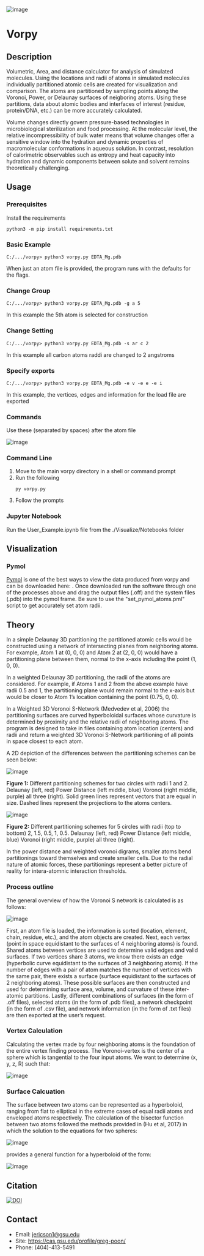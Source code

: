 ![image](https://user-images.githubusercontent.com/62311229/226769798-5c1247aa-2bb6-4581-b3d5-ec334a92d28f.png)

# Vorpy

## Description

Volumetric, Area, and distance calculator for analysis of simulated molecules. Using the locations and radii of atoms in simulated molecules individually partitioned atomic cells are created for visualization and comparison. The atoms are partitioned by sampling points along the Voronoi, Power, or Delaunay surfaces of neigboring atoms. Using these partitions, data about atomic bodies and interfaces of interest (residue, protein/DNA, etc.) can be more accurately calculated.

Volume changes directly govern pressure-based technologies in microbiological sterilization and food processing. At the molecular level, the relative incompressibility of bulk water means that volume changes offer a sensitive window into the hydration and dynamic properties of macromolecular conformations in aqueous solution. In contrast, resolution of calorimetric observables such as entropy and heat capacity into hydration and dynamic components between solute and solvent remains theoretically challenging.

## Usage

### Prerequisites

Install the requirements
```
python3 -m pip install requirements.txt
```

### Basic Example

```
C:/.../vorpy> python3 vorpy.py EDTA_Mg.pdb
```
When just an atom file is provided, the program runs with the defaults for the flags.

### Change Group

```
C:/.../vorpy> python3 vorpy.py EDTA_Mg.pdb -g a 5
```
In this example the 5th atom is selected for construction

### Change Setting
```
C:/.../vorpy> python3 vorpy.py EDTA_Mg.pdb -s ar c 2
```
In this example all carbon atoms raddi are changed to 2 angstroms

### Specify exports
```
C:/.../vorpy> python3 vorpy.py EDTA_Mg.pdb -e v -e e -e i
```
In this example, the vertices, edges and information for the load file are exported

### Commands

Use these (separated by spaces) after the atom file

![image](https://user-images.githubusercontent.com/62311229/228362286-d19bb842-d1b5-40e9-9270-20b2ed666366.png)



### Command Line 

1. Move to the main vorpy directory in a shell or command prompt
2. Run the following
   ```
   py vorpy.py
   ```
3. Follow the prompts

### Jupyter Notebook

Run the User_Example.ipynb file from the ./Visualize/Notebooks folder

## Visualization

### Pymol

[Pymol](https://pymol.org/2/) is one of the best ways to view the data produced from vorpy and can be downloaded here:  . Once downloaded run the software through one of the processes above and drag the output files (.off) and the system files (.pdb) into the pymol frame. Be sure to use the "set_pymol_atoms.pml" script to get accurately set atom radii.


## Theory

In a simple Delaunay 3D partitioning the partitioned atomic cells would be constructed using a network of intersecting planes from neighboring atoms. For example, Atom 1 at (0, 0, 0) and Atom 2 at (2, 0, 0) would have a partitioning plane between them, normal to the x-axis including the point (1, 0, 0). 

In a weighted Delaunay 3D partitioning, the radii of the atoms are considered. For example, if Atoms 1 and 2 from the above example have radii 0.5 and 1, the partitioning plane would remain normal to the x-axis but would be closer to Atom 1’s location containing the point (0.75, 0, 0). 

In a Weighted 3D Voronoi S-Network (Medvedev et al, 2006) the partitioning surfaces are curved hyperboloidal surfaces whose curvature is determined by proximity and the relative radii of neighboring atoms. The program is designed to take in files containing atom location (centers) and radii and return a weighted 3D Voronoi S-Network partitioning of all points in space closest to each atom.

A 2D depiction of the differences between the partitioning schemes can be seen below:

![image](https://user-images.githubusercontent.com/62311229/228368891-b6af041c-b264-4be2-b233-547d3aa7cf30.png)


**Figure 1:**
Different partitioning schemes for two circles with radii 1 and 2. Delaunay (left, red) Power Distance (left middle, blue) Voronoi (right middle, purple) all three (right). Solid green lines represent vectors that are equal in size. Dashed lines represent the projections to the atoms centers. 

![image](https://user-images.githubusercontent.com/62311229/228373404-15fa0a1d-6e3a-456f-8e68-919291615b37.png)

**Figure 2:**
Different partitioning schemes for 5 circles with radii (top to bottom) 2, 1.5, 0.5, 1, 0.5. Delaunay (left, red) Power Distance (left middle, blue) Voronoi (right middle, purple) all three (right).

In the power distance and weighted voronoi digrams, smaller atoms bend partitionings toward themselves and create smaller cells. Due to the radial nature of atomic forces, these partitionings represent a better picture of reality for intera-atomnic interaction thresholds.   



### Process outline

The general overview of how the Voronoi S network is calculated is as follows:

![image](https://user-images.githubusercontent.com/62311229/226765763-623c310f-4ff0-4dee-98af-8e078c6c950c.png)

First, an atom file is loaded, the information is sorted (location, element, chain, residue, etc.), and the atom objects are created. Next, each vertex (point in space equidistant to the surfaces of 4 neighboring atoms) is found. Shared atoms between vertices are used to determine valid edges and valid surfaces. If two vertices share 3 atoms, we know there exists an edge (hyperbolic curve equidistant to the surfaces of 3 neighboring atoms). If the number of edges with a pair of atom matches the number of vertices with the same pair, there exists a surface (surface equidistant to the surfaces of 2 neighboring atoms). These possible surfaces are then constructed and used for determining surface area, volume, and curvature of these inter-atomic partitions. Lastly, different combinations of surfaces (in the form of .off files), selected atoms (in the form of .pdb files), a network checkpoint (in the form of .csv file), and network information (in the form of .txt files) are then exported at the user’s request.

### Vertex Calculation

Calculating the vertex made by four neighboring atoms is the foundation of the entire vertex finding process. The Voronoi-vertex is the center of a sphere which is tangential to the four input atoms. We want to determine (x, y, z, R) such that:

![image](https://user-images.githubusercontent.com/62311229/226765948-b57d697b-24de-4cd1-89f0-ce48db6dcdef.png)

### Surface Calcuation

The surface between two atoms can be represented as a hyperboloid, ranging from flat to elliptical in the extreme cases of equal radii atoms and enveloped atoms respectively. The calculation of the bisector function between two atoms followed the methods provided in (Hu et al, 2017) in which the solution to the equations for two spheres:

![image](https://user-images.githubusercontent.com/62311229/226766149-3a4a7fdd-db77-4921-a638-ac81b0d74334.png)

provides a general function for a hyperboloid of the form:

![image](https://user-images.githubusercontent.com/62311229/226766198-e5fc6201-504e-4bd6-8ddd-687c7f1be4ac.png)


## Citation

[![DOI](https://zenodo.org/badge/502126698.svg)](https://zenodo.org/badge/latestdoi/502126698)


## Contact
- Email: jericson1@gsu.edu
- Site: https://cas.gsu.edu/profile/greg-poon/
- Phone: (404)-413-5491
